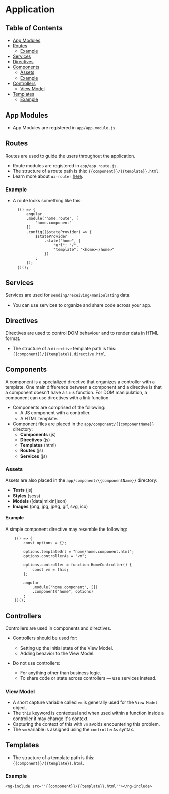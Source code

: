 # Application

## Table of Contents

* [App Modules](#AppModules)
* [Routes](#Routes)
	* [Example](#RoutesExample)
* [Services](#Services)
* [Directives](#Directives)
* [Components](#Components)
	* [Assets](#ComponentAssets)
	* [Example](#ComponentExample)
* [Controllers](#Controllers)
	* [View Model](#ViewModel)
* [Templates](#Templates)
	* [Example](#TemplateIncludeExample)

##  <a name='AppModules'></a>App Modules
- App Modules are registered in `app/app.module.js`.

##  <a name='Routes'></a>Routes
Routes are used to guide the users throughout the application.
- Route modules are registered in `app/app.route.js`.
- The structure of a route path is this: `{{component}}/{{template}}.html`.
- Learn more about `ui-router` [here](https://github.com/angular-ui/ui-router).

###  <a name='RoutesExample'></a>Example
- A route looks something like this:

		(() => {
			angular
			.module("home.route", [
				"home.component"
			])
			.config(($stateProvider) => {
				$stateProvider
					.state("home", {
						"url": "/",
						"template": "<home></home>"
					})
				;
			});
		})();

##  <a name='Services'></a>Services
Services are used for `sending/receiving/manipulating` data.
- You can use services to organize and share code across your app.

##  <a name='Directives'></a>Directives
Directives are used to control DOM behaviour and to render data in HTML format.
- The structure of a `directive` template path is this: `{{component}}/{{template}}.directive.html`.

##  <a name='Components'></a>Components
A component is a specialized directive that organizes a controller with a template. One main difference between a component and a directive is that a component doesn't have a `link` function. For DOM manipulation, a component can use directives with a link function.

- Components are comprised of the following:
	- A JS component with a controller.
	- A HTML template.
- Component files are placed in the `app/component/{{componentName}}` directory:
	- **Components** (js)
	- **Directives** (js)
	- **Templates** (html)
	- **Routes** (js)
	- **Services** (js)

###  <a name='ComponentAssets'></a>Assets
Assets are also placed in the `app/component/{{componentName}}` directory:
- **Tests** (js)
- **Styles** (scss)
- **Models** ([data|mixin]json)
- **Images** (png, jpg, jpeg, gif, svg, ico)

####  <a name='ComponentExample'></a>Example
A simple component directive may resemble the following:

		(() => {
			const options = {};
			
			options.templateUrl = "home/home.component.html";
			options.controllerAs = "vm";
			
			options.controller = function HomeController() {
				const vm = this;
			};
			
			angular
				.module("home.component", [])
				.component("home", options)
			;
		})();

##  <a name='Controllers'></a>Controllers
Controllers are used in components and directives.

- Controllers should be used for:
	- Setting up the initial state of the View Model.
	- Adding behavior to the View Model.

- Do not use controllers:
	- For anything other than business logic.
	- To share code or state across controllers — use services instead.

###  <a name='ViewModel'></a>View Model
- A short capture variable called `vm` is generally used for the `View Model` object.
- The `this` keyword is contextual and when used within a function inside a controller it may change it's context.
- Capturing the context of this with `vm` avoids encountering this problem.
- The `vm` variable is assigned using the `controllerAs` syntax.

##  <a name='Templates'></a>Templates
- The structure of a template path is this: `{{component}}/{{template}}.html`.

###  <a name='TemplateIncludeExample'></a>Example

	<ng-include src="'{{component}}/{{template}}.html'"></ng-include>
